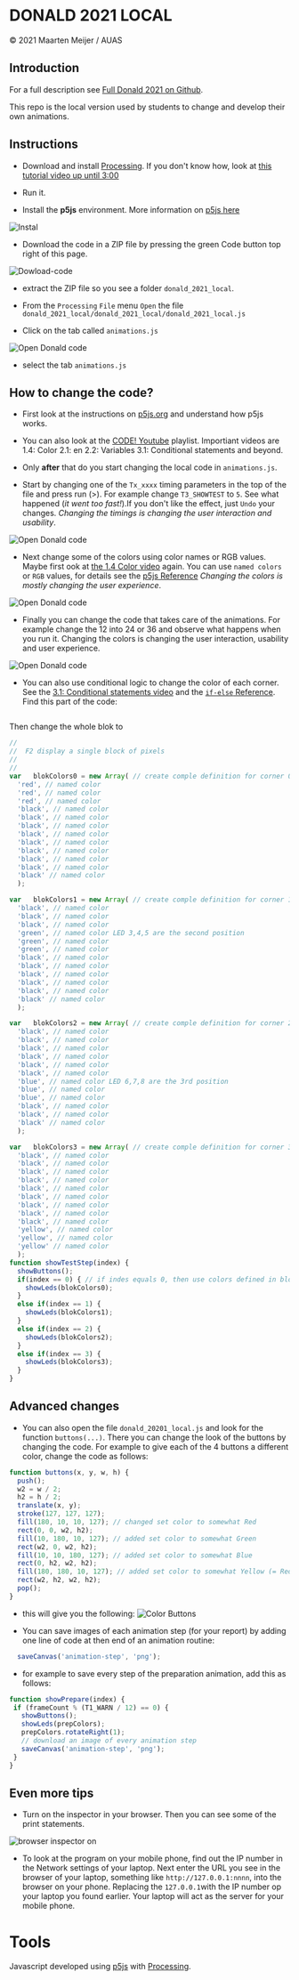 # DONALD 2021 LOCAL

&copy; 2021 Maarten Meijer / AUAS

## Introduction

For a full description see [Full Donald 2021 on Github](https://github.com/mjmeijer/donald_2021).

This repo is the local version used by students to change and develop their own animations.

## Instructions

 - Download and install [Processing](https://processing.org). If you don't know how, look at [this tutorial video up until 3:00](https://youtu.be/w7C3kgRIlW8)

 - Run it.


 - Install the **p5js** environment. More information on [p5js here](https://p5js.org)

 ![Instal](docs/p5js-1.png)

 - Download the code in a ZIP file by pressing the green Code button top right of this page.

 ![Dowload-code](docs/download-code.png)

 - extract the ZIP file so you see a folder `donald_2021_local`.

 - From the `Processing` `File` menu `Open` the file `donald_2021_local/donald_2021_local/donald_2021_local.js`

 - Click on the tab called `animations.js`

 ![Open Donald code](docs/p5js-2.png)

 - select the tab `animations.js`

## How to change the code?

  - First look at the instructions on [p5js.org](https://p5js.org/learn/) and understand how p5js works.

  - You can also look at the [CODE! Youtube](https://youtube.com/playlist?list=PLRqwX-V7Uu6Zy51Q-x9tMWIv9cueOFTFA) playlist. Importiant videos are 1.4: Color 2.1: en 2.2: Variables 3.1: Conditional statements and beyond.

  - Only **after** that do you start changing the local code in `animations.js`.

  - Start by changing one of the `Tx_xxxx` timing parameters in the top of the file and press run (>). For example change `T3_SHOWTEST` to `5`. See what happened (_it went too fast!_).If you don't like the effect, just `Undo` your changes. _Changing the timings is changing the user interaction and usability_.

  ![Open Donald code](docs/p5js-3.png)

  - Next change some of the colors using color names or RGB values.   Maybe first ook at [the 1.4 Color video](https://youtu.be/riiJTF5-N7c) again. You can use `named colors` or `RGB` values, for details see the [p5js Reference](https://p5js.org/reference/) _Changing the colors is mostly changing the user experience_.

  ![Open Donald code](docs/p5js-4.png)

 - Finally you can change the code that takes care of the animations. For example change the 12 into 24 or 36 and observe what happens when you run it. Changing the colors is changing the user interaction, usability and user experience.

  ![Open Donald code](docs/p5js-5.png)

  - You can also use conditional logic to change the color of each corner. See the [3.1: Conditional statements video](https://youtu.be/1Osb_iGDdjk) and the [`if-else` Reference](https://p5js.org/reference/#/p5/if-else). Find this part of the code:

  ![]()

  Then change the whole blok to
```js
//
//  F2 display a single block of pixels
//
//
var   blokColors0 = new Array( // create comple definition for corner 0
  'red', // named color
  'red', // named color
  'red', // named color
  'black', // named color
  'black', // named color
  'black', // named color
  'black', // named color
  'black', // named color
  'black', // named color
  'black', // named color
  'black', // named color
  'black' // named color
  );

var   blokColors1 = new Array( // create comple definition for corner 1
  'black', // named color
  'black', // named color
  'black', // named color
  'green', // named color LED 3,4,5 are the second position
  'green', // named color
  'green', // named color
  'black', // named color
  'black', // named color
  'black', // named color
  'black', // named color
  'black', // named color
  'black' // named color
  );

var   blokColors2 = new Array( // create comple definition for corner 2
  'black', // named color
  'black', // named color
  'black', // named color
  'black', // named color
  'black', // named color
  'black', // named color
  'blue', // named color LED 6,7,8 are the 3rd position
  'blue', // named color
  'blue', // named color
  'black', // named color
  'black', // named color
  'black' // named color
  );

var   blokColors3 = new Array( // create comple definition for corner 3
  'black', // named color
  'black', // named color
  'black', // named color
  'black', // named color
  'black', // named color
  'black', // named color
  'black', // named color
  'black', // named color
  'black', // named color
  'yellow', // named color
  'yellow', // named color
  'yellow' // named color
  );
function showTestStep(index) {
  showButtons();
  if(index == 0) { // if indes equals 0, then use colors defined in blokColors0
    showLeds(blokColors0);
  }
  else if(index == 1) {
    showLeds(blokColors1);
  }
  else if(index == 2) {
    showLeds(blokColors2);
  }
  else if(index == 3) {
    showLeds(blokColors3);
  }
}

```

## Advanced changes

 - You can also open the file `donald_20201_local.js` and look for the function `buttons(...)`. There you can change the look of the buttons by changing the code. For example to give each of the 4 buttons a different color, change the code as follows:
```js
function buttons(x, y, w, h) {
  push();
  w2 = w / 2;
  h2 = h / 2;
  translate(x, y);
  stroke(127, 127, 127);
  fill(180, 10, 10, 127); // changed set color to somewhat Red
  rect(0, 0, w2, h2);
  fill(10, 180, 10, 127); // added set color to somewhat Green
  rect(w2, 0, w2, h2);
  fill(10, 10, 180, 127); // added set color to somewhat Blue
  rect(0, h2, w2, h2);
  fill(180, 180, 10, 127); // added set color to somewhat Yellow (= Red + Green)
  rect(w2, h2, w2, h2);
  pop();
}
```
 - this will give you the following:
  ![Color Buttons](docs/color-buttons.png)

 - You can save images of each animation step (for your report) by adding one line of code at then end of an animation routine:
```js
  saveCanvas('animation-step', 'png');
```
 - for example to save every step of the preparation animation, add this as follows:
 ```js
 function showPrepare(index) {
  if (frameCount % (T1_WARN / 12) == 0) {
    showButtons();
    showLeds(prepColors);
    prepColors.rotateRight(1);
    // download an image of every animation step
    saveCanvas('animation-step', 'png');
  }
}
 ```


## Even more tips

  - Turn on the inspector in your browser. Then you can see some of the print statements.

  ![browser inspector on](docs/browser-inspector.png)

  - To look at the program on your mobile phone, find out the IP number in the Network settings of your laptop.
   Next enter the URL you see in the browser of your laptop, something like `http://127.0.0.1:nnnn`, into the browser on your phone. Replacing the `127.0.0.1`with the IP number op your laptop you found earlier. Your laptop will act as the server for your mobile phone.

# Tools

  Javascript developed using [p5js](https://p5js.org) with [Processing](https://processing.org).

